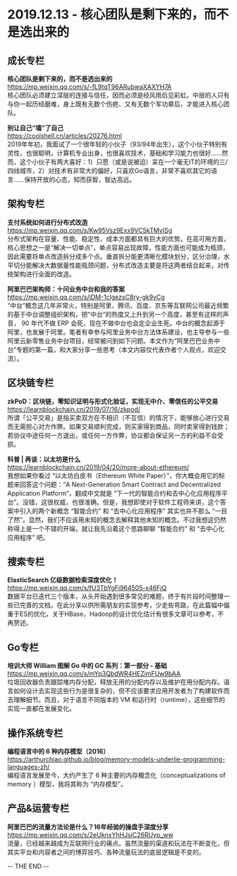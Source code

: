 **2019.12.13 - 核心团队是剩下来的，而不是选出来的**
========  

## 成长专栏

**核心团队是剩下来的，而不是选出来的**   
https://mp.weixin.qq.com/s/-fL9tqT96ARubwaXAXYH7A   
核心团队必须建立深层的连接与信任，因而必须是经风雨后见彩虹。中层的人只有与你一起历经磨难，身上既有无数个伤疤、又有无数个军功章后，才能进入核心团队。

**别让自己“墙”了自己**   
https://coolshell.cn/articles/20276.html   
2019年年初，我面试了一个很年轻的小伙子（93/94年出生），这个小伙子特别有灵性，也很聪明，计算机专业出身，也很喜欢技术，基础和学习能力也很好……然而，这个小伙子有两大喜好：1）只愿（或是说被迫）呆在一个毫无IT的环境的三/四线城市，2）对技术有非常大的偏好，只喜欢Go语言，非常不喜欢其它的语言……保持开放的心态，知而获智，智达高远。


## 架构专栏

**支付系统如何进行分布式改造**   
https://mp.weixin.qq.com/s/Kw95Vsz9Exx9VC5kTMvISg   
分布式架构在容量、性能、稳定性、成本方面都具有巨大的优势。在高可用方面，核心思想之一是“解决一切单点”，单点容易出现故障，性能方面也可能成为瓶颈，因此需要将单点改造拆分成多个点。垂直拆分能更清晰化模块划分，区分治理，水平切分能解决大数据量性能瓶颈问题，分布式改造主要是将这两者结合起来，对传统架构进行全面的改造。

**阿里巴巴架构师：十问业务中台和我的答案**   
https://mp.weixin.qq.com/s/iDM-1clgezsC8ry-gk9vCg   
“中台”概念这几年非常火，特别是阿里、腾讯、百度、京东等互联网公司最近频繁的基于中台调整组织架构，把“中台”的热度又上升到另一个高度，甚至有这样的声音， 90 年代不做 ERP 会死，现在不做中台也会定企业生死。中台的概念起源于阿里，也发展于阿里。笔者有幸参与阿里业务中台方法体系建设，也主导参与一些阿里云新零售业务中台项目，经常被问到如下问题。本文作为“阿里巴巴业务中台”专题的第一篇，和大家分享一些思考（本文内容仅代表作者个人观点，欢迎交流）。


## 区块链专栏

**zkPoD：区块链，零知识证明与形式化验证，实现无中介、零信任的公平交易**   
https://learnblockchain.cn/2019/07/16/zkpod/   
所谓「公平交易」是指买卖双⽅在不相识（不互信）的情况下，能够放⼼进⾏交易⽽⽆需担⼼对⽅作弊。如果交易顺利完成，则买家得到商品，同时卖家得到钱款；若协议中途任何⼀⽅退出，或任何⼀⽅作弊，协议都会保证另⼀⽅的利益不会受损。

**科普 | 再谈：以太坊是什么**   
https://learnblockchain.cn/2019/04/20/more-about-ethereum/   
我想如果你看过 “以太坊白皮书（Ethereum White Paper）”，你大概会用它的标题来回答这个问题：“A Next-Generation Smart Contract and Decentralized Application Platform”，翻成中文就是 “下一代的智能合约和去中心化应用程序平台”。没错，这很权威，也很准确。但是，我想即使对于软件工程师来讲，这个答案中引入的两个新概念 “智能合约” 和 “去中心化应用程序” 其实也并不那么 “一目了然”。显然，我们不应该用未知的概念去解释其他未知的概念。不过我想这仍然称得上是一个不错的开端，就让我先沿着这个思路聊聊 “智能合约” 和 “去中心化应用程序” 吧。


## 搜索专栏

**ElasticSearch 亿级数据检索深度优化！**   
https://mp.weixin.qq.com/s/fU3TbYgFi964505-x46FjQ   
数据平台已迭代三个版本，从头开始遇到很多常见的难题，终于有片段时间整理一些已完善的文档，在此分享以供所需朋友的实现参考，少走些弯路，在此篇幅中偏重于ES的优化，关于HBase，Hadoop的设计优化估计有很多文章可以参考，不再赘述。


## Go专栏

**培训大师 William 图解 Go 中的 GC 系列：第一部分 - 基础**   
https://mp.weixin.qq.com/s/mYp3QbdWR4HEZimFUw9bAA   
垃圾回收器负责跟踪堆内存分配，释放无用的分配内存以及维护在用分配内存。语言如何设计去实现这些行为是很复杂的，但不应该要求应用开发者为了构建软件而去理解细节。而且，对于语言不同版本的 VM 和运行时（runtime），这些细节的实现一直都在发展变化。


## 操作系统专栏

**编程语言中的 6 种内存模型（2016）**     
https://arthurchiao.github.io/blog/memory-models-underlie-programming-languages-zh/    
编程语言发展至今，大约产生了 6 种主要的内存概念化（conceptualizations of memory ）模型，我将其称为 “内存模型”。


## 产品&运营专栏

**阿里巴巴的流量方法论是什么？16年经验的操盘手深度分享**       
https://mp.weixin.qq.com/s/2eUknxYhHJsiC26RUyp_ww       
流量，已经越来越成为互联网行业的痛点。虽然流量的渠道和玩法在不断变化，但其实平台和内容者之间的博弈技巧、各种流量玩法的底层逻辑是不变的。



-- THE END --
